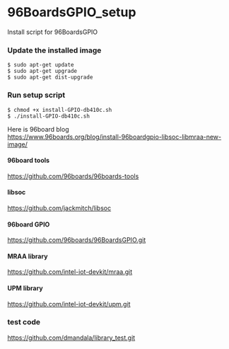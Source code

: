 # 96BoardsGPIO_setup
Install script for 96BoardsGPIO

### Update the installed image
```
$ sudo apt-get update
$ sudo apt-get upgrade
$ sudo apt-get dist-upgrade
```

### Run setup script
```
$ chmod +x install-GPIO-db410c.sh
$ ./install-GPIO-db410c.sh
```

Here is 96board blog  
https://www.96boards.org/blog/install-96boardgpio-libsoc-libmraa-new-image/


#### 96board tools
https://github.com/96boards/96boards-tools

#### libsoc
https://github.com/jackmitch/libsoc

#### 96board GPIO
https://github.com/96boards/96BoardsGPIO.git

#### MRAA library
https://github.com/intel-iot-devkit/mraa.git

#### UPM library
https://github.com/intel-iot-devkit/upm.git

### test code
https://github.com/dmandala/library_test.git